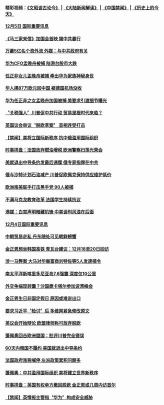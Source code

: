 #### 精彩视频：[《文昭谈古论今》](https://github.com/gfw-breaker/wenzhao/blob/master/README.md?t=12061531) | [《大陆新闻解读》](https://github.com/gfw-breaker/ntdtv-comedy/blob/master/README.md?t=12061531) | [《中国禁闻》](https://github.com/gfw-breaker/ntdtv-news/blob/master/README.md?t=12061531) | [《历史上的今天》](https://github.com/gfw-breaker/today-in-history/blob/master/README.md?t=12061531) 

#### [12月5日 国际重要讯息](../pages/news202/a1402206.md?t=12061531) 

#### [《马三家来信》加国会首映 揭中共暴行](../pages/news202/a1402204.md?t=12061531) 

#### [万豪5亿名个资外流 外媒：与中共政府有关](../pages/news202/a1402200.md?t=12061531) 

#### [华为CFO孟晚舟被捕 陆港台股市大跌](../pages/news202/a1402199.md?t=12061531) 

#### [任正非女儿孟晚舟被捕 牵出华为家族神秘身世](../pages/news202/a1402176.md?t=12061531) 


#### [华人携87万欧元回中国 被德国机场没收](../pages/news202/a1402143.md?t=12061531) 

#### [华为任正非之女孟晚舟加国被捕 美要求引渡细节曝光](../pages/news202/a1402133.md?t=12061531) 

#### [〝关税强人〞川普促中共行动 贸易里根时代来临？](../pages/news202/a1402131.md?t=12061531) 


#### [英国议会审议〝脱欧草案〞 首相连受打击](../pages/news202/a1402123.md?t=12061531) 

#### [【禁闻】美将立国际新秩序 抗中俄滥用国际组织](../pages/news202/a1402113.md?t=12061531) 

#### [时事拼盘：法国放弃燃油增税 欧洲警察扫荡光荣会](../pages/news202/a1402112.md?t=12061531) 

#### [美就退出中导条约发最后通牒 俄专家指罪在中共](../pages/news202/a1402108.md?t=12061531) 

#### [俄与沙特计划石油减产 川普促欧佩克保持供应维护低价](../pages/news202/a1402099.md?t=12061531) 


#### [欧洲南美联手打击黑手党  90人被捕](../pages/news202/a1402080.md?t=12061531) 

#### [不满马克龙教育改革 法国学生持续抗议](../pages/news202/a1402078.md?t=12061531) 

#### [港媒：白宫声明暗藏机锋 中美谈判风浪在后面](../pages/news202/a1402013.md?t=12061531) 


#### [12月4日国际重要讯息](../pages/news202/a1402062.md?t=12061531) 

#### [中朝贸易走私 丹东随处可见朝鲜螃蟹](../pages/news202/a1402040.md?t=12061531) 

#### [金正恩想坐韩国高铁 青瓦台建议：12月18至20日回访](../pages/news202/a1402032.md?t=12061531) 

#### [涉一马弊案 大马对华裔富商刘特佐等5人发逮捕令](../pages/news202/a1402052.md?t=12061531) 

#### [南太平洋新喀里多尼亚岛7.6强震 深度仅10公里](../pages/news202/a1402047.md?t=12061531) 

#### [外交争端现转圜？沙国邀卡塔尔参加波湾峰会](../pages/news202/a1402044.md?t=12061531) 

#### [金正恩生日非国定假日 原因或难说出口](../pages/news202/a1401916.md?t=12061531) 

#### [要求习近平〝检讨〞后  多维网紧急修改原文](../pages/news202/a1402011.md?t=12061531) 

#### [英议会开始辩论 欧盟律师称可放弃脱欧](../pages/news202/a1401941.md?t=12061531) 

#### [蓬佩奥回击欧洲盟国：批评川普完全错误](../pages/news202/a1401990.md?t=12061531) 

#### [60天内俄国不履约 美国就退出中导条约](../pages/news202/a1401984.md?t=12061531) 

#### [法国政府涨税喊停 左派政策累积问题多](../pages/news202/a1401981.md?t=12061531) 

#### [蓬佩奥：中共滥用国际组织 美将建立世界新秩序](../pages/news202/a1401969.md?t=12061531) 

#### [时事拼盘：英国有权单方撤回脱欧 金正恩或几周内访首尔](../pages/news202/a1401966.md?t=12061531) 

#### [【禁闻】英情报主管指〝华为〞构成安全威胁](../pages/news202/a1401965.md?t=12061531) 

